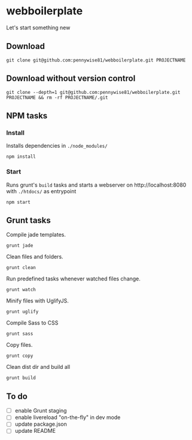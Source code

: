 # webboilerplate
Let's start something new

## Download
```
git clone git@github.com:pennywise81/webboilerplate.git PROJECTNAME
```

## Download without version control
```
git clone --depth=1 git@github.com:pennywise81/webboilerplate.git PROJECTNAME && rm -rf PROJECTNAME/.git
```

## NPM tasks

### Install

Installs dependencies in `./node_modules/`
```
npm install
```

### Start

Runs grunt's `build` tasks and starts a webserver on http://localhost:8080 with `./htdocs/` as entrypoint
```
npm start
```

## Grunt tasks

Compile jade templates.
```
grunt jade
```

Clean files and folders.
```
grunt clean
```

Run predefined tasks whenever watched files change.
```
grunt watch
```

Minify files with UglifyJS.
```
grunt uglify
```

Compile Sass to CSS
```
grunt sass
```

Copy files.
```
grunt copy
```

Clean dist dir and build all
```
grunt build
```

## To do
- [ ] enable Grunt staging
- [ ] enable livereload "on-the-fly" in dev mode
- [ ] update package.json
- [ ] update README
